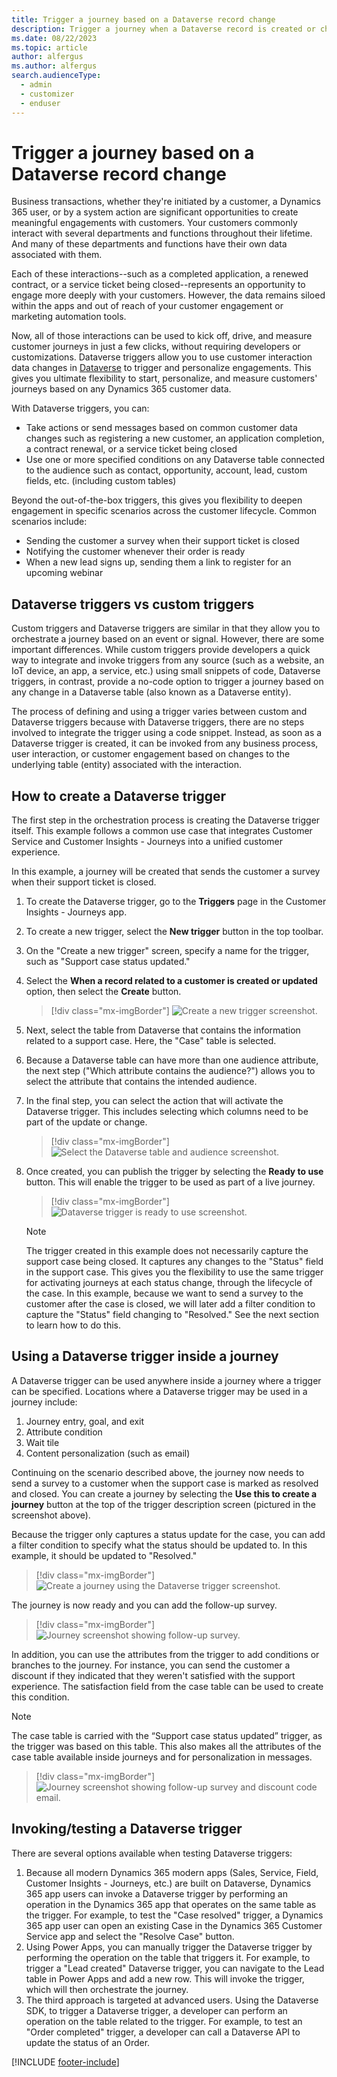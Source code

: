 ```yaml
---
title: Trigger a journey based on a Dataverse record change 
description: Trigger a journey when a Dataverse record is created or changed by a customer, user, or system action in Dynamics 365 Customer Insights - Journeys.
ms.date: 08/22/2023
ms.topic: article
author: alfergus
ms.author: alfergus
search.audienceType: 
  - admin
  - customizer
  - enduser
---
```


# Trigger a journey based on a Dataverse record change

Business transactions, whether they're initiated by a customer, a Dynamics 365 user, or by a system action are significant opportunities to create meaningful engagements with customers. Your customers commonly interact with several departments and functions throughout their lifetime. And many of these departments and functions have their own data associated with them.

Each of these interactions--such as a completed application, a renewed contract, or a service ticket being closed--represents an opportunity to engage more deeply with your customers. However, the data remains siloed within the apps and out of reach of your customer engagement or marketing automation tools.

Now, all of those interactions can be used to kick off, drive, and measure customer journeys in just a few clicks, without requiring developers or customizations. Dataverse triggers allow you to use customer interaction data changes in [Dataverse](/power-apps/maker/data-platform/) to trigger and personalize engagements. This gives you ultimate flexibility to start, personalize, and measure customers' journeys based on any Dynamics 365 customer data.

With Dataverse triggers, you can:

- Take actions or send messages based on common customer data changes such as registering a new customer, an application completion, a contract renewal, or a service ticket being closed
- Use one or more specified conditions on any Dataverse table connected to the audience such as contact, opportunity, account, lead, custom fields, etc. (including custom tables)

Beyond the out-of-the-box triggers, this gives you flexibility to deepen engagement in specific scenarios across the customer lifecycle. Common scenarios include:

- Sending the customer a survey when their support ticket is closed
- Notifying the customer whenever their order is ready
- When a new lead signs up, sending them a link to register for an upcoming webinar

## Dataverse triggers vs custom triggers

Custom triggers and Dataverse triggers are similar in that they allow you to orchestrate a journey based on an event or signal. However, there are some important differences. While custom triggers provide developers a quick way to integrate and invoke triggers from any source (such as a website, an IoT device, an app, a service, etc.) using small snippets of code, Dataverse triggers, in contrast, provide a no-code option to trigger a journey based on any change in a Dataverse table (also known as a Dataverse entity).

The process of defining and using a trigger varies between custom and Dataverse triggers because with Dataverse triggers, there are no steps involved to integrate the trigger using a code snippet. Instead, as soon as a Dataverse trigger is created, it can be invoked from any business process, user interaction, or customer engagement based on changes to the underlying table (entity) associated with the interaction.

## How to create a Dataverse trigger

The first step in the orchestration process is creating the Dataverse trigger itself. This example follows a common use case that integrates Customer Service and Customer Insights - Journeys into a unified customer experience.

In this example, a journey will be created that sends the customer a survey when their support ticket is closed.

1. To create the Dataverse trigger, go to the **Triggers** page in the Customer Insights - Journeys app.
1. To create a new trigger, select the **New trigger** button in the top toolbar.
1. On the "Create a new trigger" screen, specify a name for the trigger, such as "Support case status updated."
1. Select the **When a record related to a customer is created or updated** option, then select the **Create** button.

    > [!div class="mx-imgBorder"]
    > ![Create a new trigger screenshot.](media/real-time-marketing-dataverse-trigger-create.png "Create a new trigger screenshot")

1. Next, select the table from Dataverse that contains the information related to a support case. Here, the "Case" table is selected.
1. Because a Dataverse table can have more than one audience attribute, the next step ("Which attribute contains the audience?") allows you to select the attribute that contains the intended audience.
1. In the final step, you can select the action that will activate the Dataverse trigger. This includes selecting which columns need to be part of the update or change.

    > [!div class="mx-imgBorder"]
    > ![Select the Dataverse table and audience screenshot.](media/real-time-marketing-dataverse-trigger-table.png "Select the Dataverse table and audience screenshot")

1. Once created, you can publish the trigger by selecting the **Ready to use** button. This will enable the trigger to be used as part of a live journey.

    > [!div class="mx-imgBorder"]
    > ![Dataverse trigger is ready to use screenshot.](media/real-time-marketing-dataverse-trigger-ready.png "Dataverse trigger is ready to use screenshot")

    > [!NOTE]
    > The trigger created in this example does not necessarily capture the support case being closed. It captures any changes to the "Status" field in the support case. This gives you the flexibility to use the same trigger for activating journeys at each status change, through the lifecycle of the case. In this example, because we want to send a survey to the customer after the case is closed, we will later add a filter condition to capture the "Status" field changing to "Resolved." See the next section to learn how to do this.

## Using a Dataverse trigger inside a journey

A Dataverse trigger can be used anywhere inside a journey where a trigger can be specified. Locations where a Dataverse trigger may be used in a journey include:

1. Journey entry, goal, and exit
1. Attribute condition
1. Wait tile
1. Content personalization (such as email)

Continuing on the scenario described above, the journey now needs to send a survey to a customer when the support case is marked as resolved and closed. You can create a journey by selecting the **Use this to create a journey** button at the top of the trigger description screen (pictured in the screenshot above).

Because the trigger only captures a status update for the case, you can add a filter condition to specify what the status should be updated to. In this example, it should be updated to "Resolved."

> [!div class="mx-imgBorder"]
> ![Create a journey using the Dataverse trigger screenshot.](media/real-time-marketing-dataverse-trigger-resolved.png "Create a journey using the Dataverse trigger screenshot")

The journey is now ready and you can add the follow-up survey.

> [!div class="mx-imgBorder"]
> ![Journey screenshot showing follow-up survey.](media/real-time-marketing-dataverse-trigger-follow-up.png "Journey screenshot showing follow-up survey")

In addition, you can use the attributes from the trigger to add conditions or branches to the journey. For instance, you can send the customer a discount if they indicated that they weren't satisfied with the support experience. The satisfaction field from the case table can be used to create this condition.

> [!NOTE]
> The case table is carried with the “Support case status updated” trigger, as the trigger was based on this table. This also makes all the attributes of the case table available inside journeys and for personalization in messages.

> [!div class="mx-imgBorder"]
> ![Journey screenshot showing follow-up survey and discount code email.](media/real-time-marketing-dataverse-trigger-follow-up-branches.png "Journey screenshot showing follow-up survey and discount code email")

## Invoking/testing a Dataverse trigger

There are several options available when testing Dataverse triggers:

1. Because all modern Dynamics 365 modern apps (Sales, Service, Field, Customer Insights - Journeys, etc.) are built on Dataverse, Dynamics 365 app users can invoke a Dataverse trigger by performing an operation in the Dynamics 365 app that operates on the same table as the trigger. For example, to test the "Case resolved" trigger, a Dynamics 365 app user can open an existing Case in the Dynamics 365 Customer Service app and select the "Resolve Case" button.
1. Using Power Apps, you can manually trigger the Dataverse trigger by performing the operation on the table that triggers it. For example, to trigger a "Lead created" Dataverse trigger, you can navigate to the Lead table in Power Apps and add a new row. This will invoke the trigger, which will then orchestrate the journey.
1. The third approach is targeted at advanced users. Using the Dataverse SDK, to trigger a Dataverse trigger, a developer can perform an operation on the table related to the trigger. For example, to test an "Order completed" trigger, a developer can call a Dataverse API to update the status of an Order.

[!INCLUDE [footer-include](./includes/footer-banner.md)]
